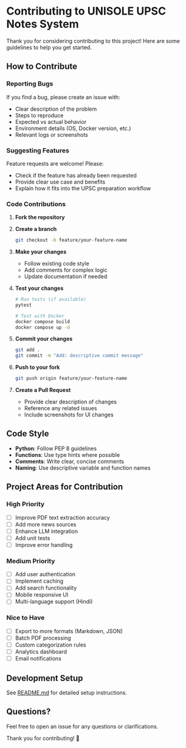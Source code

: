 # Contributing to UNISOLE UPSC Notes System

Thank you for considering contributing to this project! Here are some guidelines to help you get started.

## How to Contribute

### Reporting Bugs

If you find a bug, please create an issue with:
- Clear description of the problem
- Steps to reproduce
- Expected vs actual behavior
- Environment details (OS, Docker version, etc.)
- Relevant logs or screenshots

### Suggesting Features

Feature requests are welcome! Please:
- Check if the feature has already been requested
- Provide clear use case and benefits
- Explain how it fits into the UPSC preparation workflow

### Code Contributions

1. **Fork the repository**

2. **Create a branch**
   ```bash
   git checkout -b feature/your-feature-name
   ```

3. **Make your changes**
   - Follow existing code style
   - Add comments for complex logic
   - Update documentation if needed

4. **Test your changes**
   ```bash
   # Run tests (if available)
   pytest
   
   # Test with Docker
   docker compose build
   docker compose up -d
   ```

5. **Commit your changes**
   ```bash
   git add .
   git commit -m "Add: descriptive commit message"
   ```

6. **Push to your fork**
   ```bash
   git push origin feature/your-feature-name
   ```

7. **Create a Pull Request**
   - Provide clear description of changes
   - Reference any related issues
   - Include screenshots for UI changes

## Code Style

- **Python**: Follow PEP 8 guidelines
- **Functions**: Use type hints where possible
- **Comments**: Write clear, concise comments
- **Naming**: Use descriptive variable and function names

## Project Areas for Contribution

### High Priority
- [ ] Improve PDF text extraction accuracy
- [ ] Add more news sources
- [ ] Enhance LLM integration
- [ ] Add unit tests
- [ ] Improve error handling

### Medium Priority
- [ ] Add user authentication
- [ ] Implement caching
- [ ] Add search functionality
- [ ] Mobile responsive UI
- [ ] Multi-language support (Hindi)

### Nice to Have
- [ ] Export to more formats (Markdown, JSON)
- [ ] Batch PDF processing
- [ ] Custom categorization rules
- [ ] Analytics dashboard
- [ ] Email notifications

## Development Setup

See [README.md](README.md) for detailed setup instructions.

## Questions?

Feel free to open an issue for any questions or clarifications.

Thank you for contributing! 🙏